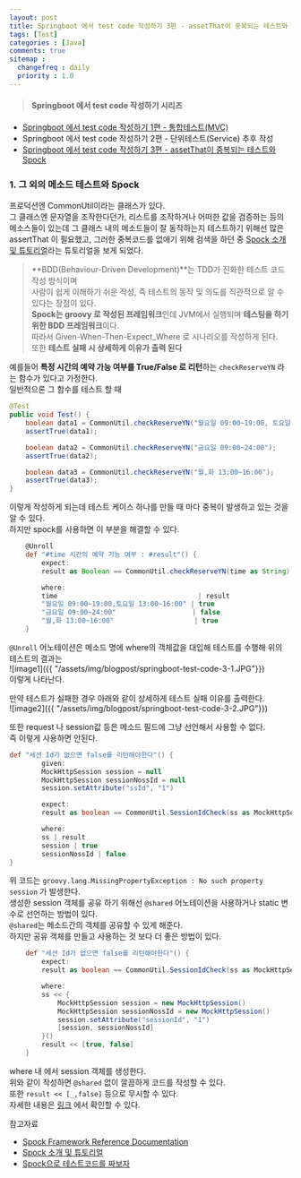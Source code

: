 ```yaml
---
layout: post
title: Springboot 에서 test code 작성하기 3편 - assetThat이 중복되는 테스트와 Spock
tags: [Test]
categories : [Java]
comments: true
sitemap :
  changefreq : daily
  priority : 1.0
---
```


>#### Springboot 에서 test code 작성하기 시리즈
* [Springboot 에서 test code 작성하기 1편 - 통합테스트(MVC)](https://sehajyang.github.io/java/2019/04/05/springboot-test-code-1.html)
* Springboot 에서 test code 작성하기 2편 - 단위테스트(Service) 추후 작성
* [Springboot 에서 test code 작성하기 3편 - assetThat이 중복되는 테스트와 Spock](https://sehajyang.github.io/java/2019/04/05/springboot-test-code-3.html)

### 1. 그 외의 메소드 테스트와 Spock
프로덕션엔 CommonUtil이라는 클래스가 있다.   
그 클래스엔 문자열을 조작한다던가, 리스트를 조작하거나 어떠한 값을 검증하는 등의 메소스들이 있는데 그 클래스 내의 메소드들이 잘 동작하는지 테스트하기 위해선 많은 assertThat 이 필요했고, 그러한 중복코드를 없애기 위해 검색을 하던 중 [Spock 소개 및 튜토리얼](https://jojoldu.tistory.com/228)라는 튜토리얼을 보게 되었다.  

>**BDD(Behaviour-Driven Development)**는 TDD가 진화한 테스트 코드 작성 방식이며  
사람이 쉽게 이해하기 쉬운 작성, 즉 테스트의 동작 및 의도를 직관적으로 알 수 있다는 장점이 있다.  
**Spock는 groovy 로 작성된 프레임워크**인데 JVM에서 실행되며 **테스팅을 하기 위한 BDD 프레임워크**이다.   
따라서 Given-When-Then-Expect_Where 로 시나리오를 작성하게 된다.  
또한 __테스트 실패 시 상세하게 이유가 출력 된다__  

예를들어 **특정 시간의 예약 가능 여부를 True/False 로 리턴**하는 `checkReserveYN` 라는 함수가 있다고 가정한다.  
일반적으론 그 함수를 테스트 할 때
~~~java
@Test
public void Test() {
    boolean data1 = CommonUtil.checkReserveYN("월요일 09:00~19:00, 토요일 13:00~16:00");
    assertTrue(data1);

    boolean data2 = CommonUtil.checkReserveYN("금요일 09:00~24:00");
    assertTrue(data2);

    boolean data3 = CommonUtil.checkReserveYN("월,화 13:00~16:00");
    assertTrue(data3);
}
~~~
이렇게 작성하게 되는데 테스트 케이스 하나를 만들 때 마다 중복이 발생하고 있는 것을 알 수 있다.  
하지만 spock를 사용하면 이 부분을 해결할 수 있다.

~~~groovy
    @Unroll
    def "#time 시간의 예약 가능 여부 : #result"() {
        expect:
        result as Boolean == CommonUtil.checkReserveYN(time as String)

        where:
        time                                   | result
        "월요일 09:00~19:00,토요일 13:00~16:00" | true
        "금요일 09:00~24:00"                   | false
        "월,화 13:00~16:00"                    | true
    }
~~~
`@Unroll` 어노테이션은 메소드 명에 where의 객체값을 대입해 테스트를 수행해 위의 테스트의 결과는  
![image1]({{ "/assets/img/blogpost/springboot-test-code-3-1.JPG"}})  
이렇게 나타난다.  

만약 테스트가 실패한 경우 아래와 같이 상세하게 테스트 실패 이유를 출력한다.  
![image2]({{ "/assets/img/blogpost/springboot-test-code-3-2.JPG"}})  

또한 request 나 session값 등은 메소드 필드에 그냥 선언해서 사용할 수 없다.  
즉 이렇게 사용하면 안된다.  
~~~groovy
def "세션 Id가 없으면 false를 리턴해야한다"() {
        given:
        MockHttpSession session = null
        MockHttpSession sessionNossId = null
        session.setAttribute("ssId", "1")

        expect:
        result as boolean == CommonUtil.SessionIdCheck(ss as MockHttpSession)

        where:
        ss | result
        session | true
        sessionNossId | false
}

~~~
위 코드는 `groovy.lang.MissingPropertyException : No such property session` 가 발생한다.  
생성한 session 객체를 공유 하기 위해선 `@shared` 어노테이션을 사용하거나 static 변수로 선언하는 방법이 있다.  
`@shared`는 메소드간의 객체를 공유할 수 있게 해준다.   
하지만 공유 객체를 만들고 사용하는 것 보다 더 좋은 방법이 있다.   

~~~groovy
    def "세션 Id가 없으면 false를 리턴해야한다"() {
        expect:
        result as boolean == CommonUtil.SessionIdCheck(ss as MockHttpSession)

        where:
        ss << {
            MockHttpSession session = new MockHttpSession()
            MockHttpSession sessionNossId = new MockHttpSession()
            session.setAttribute("sessionId", "1")
            [session, sessionNossId]
        }()
        result << [true, false]
    }
~~~
where 내 에서 session 객체를 생성한다.   
위와 같이 작성하면 `@shared` 없이 깔끔하게 코드를 작성할 수 있다.  
또한 `result << [_,false]` 등으로 무시할 수 있다.  
자세한 내용은 [링크](https://www.pluralsight.com/guides/introduction-to-testing-with-bdd-and-the-spock-framework) 에서 확인할 수 있다.  


참고자료
* [Spock Framework Reference Documentation](http://spockframework.org/spock/docs/1.0/spock_primer.html)
* [Spock 소개 및 튜토리얼](https://jojoldu.tistory.com/228) 
* [Spock으로 테스트코드를 짜보자](http://woowabros.github.io/study/2018/03/01/spock-test.html) 